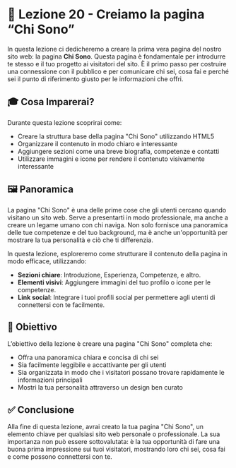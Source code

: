 # 📘 Lezione 20 - Creiamo la pagina “Chi Sono”

In questa lezione ci dedicheremo a creare la prima vera pagina del nostro sito web: la pagina **Chi Sono**. Questa pagina è fondamentale per introdurre te stesso e il tuo progetto ai visitatori del sito. È il primo passo per costruire una connessione con il pubblico e per comunicare chi sei, cosa fai e perché sei il punto di riferimento giusto per le informazioni che offri.

## 🎓 Cosa Imparerai?

Durante questa lezione scoprirai come:

- Creare la struttura base della pagina "Chi Sono" utilizzando HTML5
- Organizzare il contenuto in modo chiaro e interessante
- Aggiungere sezioni come una breve biografia, competenze e contatti
- Utilizzare immagini e icone per rendere il contenuto visivamente interessante

## 🖼️ Panoramica

La pagina "Chi Sono" è una delle prime cose che gli utenti cercano quando visitano un sito web. Serve a presentarti in modo professionale, ma anche a creare un legame umano con chi naviga. Non solo fornisce una panoramica delle tue competenze e del tuo background, ma è anche un'opportunità per mostrare la tua personalità e ciò che ti differenzia.

In questa lezione, esploreremo come strutturare il contenuto della pagina in modo efficace, utilizzando:

- **Sezioni chiare**: Introduzione, Esperienza, Competenze, e altro.
- **Elementi visivi**: Aggiungere immagini del tuo profilo o icone per le competenze.
- **Link social**: Integrare i tuoi profili social per permettere agli utenti di connettersi con te facilmente.

## 🎯 Obiettivo

L’obiettivo della lezione è creare una pagina "Chi Sono" completa che:

- Offra una panoramica chiara e concisa di chi sei
- Sia facilmente leggibile e accattivante per gli utenti
- Sia organizzata in modo che i visitatori possano trovare rapidamente le informazioni principali
- Mostri la tua personalità attraverso un design ben curato

## ✅ Conclusione

Alla fine di questa lezione, avrai creato la tua pagina "Chi Sono", un elemento chiave per qualsiasi sito web personale o professionale. La sua importanza non può essere sottovalutata: è la tua opportunità di fare una buona prima impressione sui tuoi visitatori, mostrando loro chi sei, cosa fai e come possono connettersi con te.